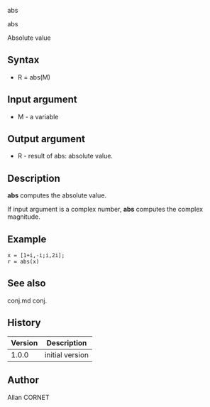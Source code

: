 



abs


abs

Absolute value

## Syntax

- R = abs(M)

## Input argument

 - M - a variable

## Output argument

 - R - result of abs: absolute value.

## Description


  <p><b>abs</b> computes the absolute value.</p>
  <p>If input argument is a complex number, <b>abs</b> computes the complex magnitude.</p>


## Example

```Nelson
x = [1+i,-i;i,2i];
r = abs(x)
```

## See also

conj.md conj.
## History

|Version|Description|
|------|------|
|1.0.0|initial version|


## Author

Allan CORNET



